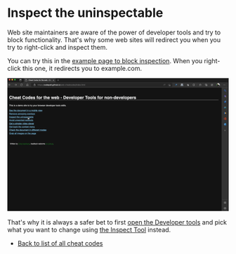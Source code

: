 # Inspect the uninspectable

Web site maintainers are aware of the power of developer tools and try to block functionality. That's why some web sites will redirect you when you try to right-click and inspect them.

You can try this in the [example page to block inspection](https://codepo8.github.io/web-cheatcodes/inspect.html). When you right-click this one, it redirects you to example.com.

![Always open Developer tools and use the inspect tool to avoid annoying redirects](screencasts/inspecting-instead-of-context.gif)

That's why it is always a safer bet to first [open the Developer tools](https://docs.microsoft.com/microsoft-edge/devtools-guide-chromium/overview#open-devtools) and pick what you want to change using [the Inspect Tool](https://docs.microsoft.com/microsoft-edge/devtools-guide-chromium/css/inspect) instead.

* [Back to list of all cheat codes](README.md)